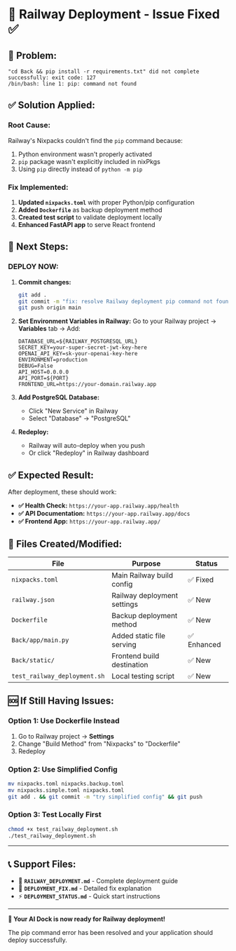 # 🚂 Railway Deployment - Issue Fixed ✅

## 🎯 **Problem:** 
```
"cd Back && pip install -r requirements.txt" did not complete successfully: exit code: 127
/bin/bash: line 1: pip: command not found
```

## ✅ **Solution Applied:**

### **Root Cause:** 
Railway's Nixpacks couldn't find the `pip` command because:
1. Python environment wasn't properly activated
2. `pip` package wasn't explicitly included in nixPkgs
3. Using `pip` directly instead of `python -m pip`

### **Fix Implemented:**
1. **Updated `nixpacks.toml`** with proper Python/pip configuration
2. **Added `Dockerfile`** as backup deployment method
3. **Created test script** to validate deployment locally
4. **Enhanced FastAPI app** to serve React frontend

## 🚀 **Next Steps:**

### **DEPLOY NOW:**

1. **Commit changes:**
   ```bash
   git add .
   git commit -m "fix: resolve Railway deployment pip command not found error"
   git push origin main
   ```

2. **Set Environment Variables in Railway:**
   Go to your Railway project → **Variables** tab → Add:
   ```
   DATABASE_URL=${RAILWAY_POSTGRESQL_URL}
   SECRET_KEY=your-super-secret-jwt-key-here
   OPENAI_API_KEY=sk-your-openai-key-here
   ENVIRONMENT=production
   DEBUG=False
   API_HOST=0.0.0.0
   API_PORT=${PORT}
   FRONTEND_URL=https://your-domain.railway.app
   ```

3. **Add PostgreSQL Database:**
   - Click "New Service" in Railway
   - Select "Database" → "PostgreSQL"

4. **Redeploy:**
   - Railway will auto-deploy when you push
   - Or click "Redeploy" in Railway dashboard

## ✅ **Expected Result:**

After deployment, these should work:

- **✅ Health Check:** `https://your-app.railway.app/health`
- **✅ API Documentation:** `https://your-app.railway.app/docs`
- **✅ Frontend App:** `https://your-app.railway.app/`

## 🔧 **Files Created/Modified:**

| File | Purpose | Status |
|------|---------|--------|
| `nixpacks.toml` | Main Railway build config | ✅ Fixed |
| `railway.json` | Railway deployment settings | ✅ New |
| `Dockerfile` | Backup deployment method | ✅ New |
| `Back/app/main.py` | Added static file serving | ✅ Enhanced |
| `Back/static/` | Frontend build destination | ✅ New |
| `test_railway_deployment.sh` | Local testing script | ✅ New |

## 🆘 **If Still Having Issues:**

### **Option 1: Use Dockerfile Instead**
1. Go to Railway project → **Settings**
2. Change "Build Method" from "Nixpacks" to "Dockerfile"
3. Redeploy

### **Option 2: Use Simplified Config**
```bash
mv nixpacks.toml nixpacks.backup.toml
mv nixpacks.simple.toml nixpacks.toml
git add . && git commit -m "try simplified config" && git push
```

### **Option 3: Test Locally First**
```bash
chmod +x test_railway_deployment.sh
./test_railway_deployment.sh
```

---

## 📞 **Support Files:**

- 📖 **`RAILWAY_DEPLOYMENT.md`** - Complete deployment guide
- 🔧 **`DEPLOYMENT_FIX.md`** - Detailed fix explanation  
- ⚡ **`DEPLOYMENT_STATUS.md`** - Quick start instructions

---

**🎉 Your AI Dock is now ready for Railway deployment!**

The pip command error has been resolved and your application should deploy successfully.
